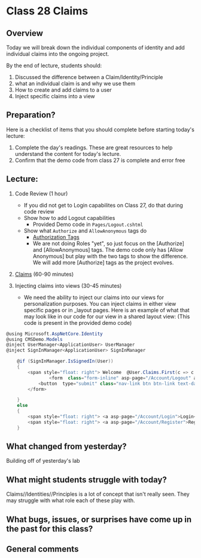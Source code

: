 # Class 28 Claims

## Overview
Today we will break down the individual components of identity and 
add individual claims into the ongoing project. 

By the end of lecture, students should:
1. Discussed the difference between a Claim/Identity/Principle
2. what an individual claim is and why we use them
3. How to create and add claims to a user
4. Inject specific claims into a view


## Preparation?

Here is a checklist of items that you should complete before starting today's lecture:
1. Complete the day's readings. These are great resources to help understand the content for today's lecture.
2. Confirm that the demo code from class 27 is complete and error free

## Lecture: 
1. Code Review (1 hour)
   - If you did not get to Login capabilites on Class 27, do that during
   code review
   - Show how to add Logout capabilities
     - Provided Demo code in `Pages/Logout.cshtml` 
   - Show what `Authorize` and `AllowAnonymous` tags do
     - [Authorization Tags](https://docs.microsoft.com/en-us/aspnet/core/security/authorization/roles?view=aspnetcore-2.2)
     - We are not doing Roles "yet", so just focus on the [Authorize] and [AllowAnonymous] tags. The demo code only has [Allow Anonymous] but play with
     the two tags to show the difference. We will add more [Authorize] tags as the project evolves.

1. [Claims](./claims.md) (60-90 minutes)
2. Injecting claims into views (30-45 minutes)
   - We need the ability to inject our claims into our views for 
 personalization purposes. You can inject claims in either view specific pages
or in _layout pages. Here is an example of what that may look 
like in our code for our view in a shared layout view: (This code is present
in the provided demo code)

```csharp
@using Microsoft.AspNetCore.Identity
@using CMSDemo.Models
@inject UserManager<ApplicationUser> UserManager
@inject SignInManager<ApplicationUser> SignInManager

    @if (SignInManager.IsSignedIn(User))
    {
        <span style="float: right"> Welcome  @User.Claims.First(c => c.Type == "FullName").Value! </span>
                <form  class="form-inline" asp-page="/Account/Logout" asp-route-returnUrl="@Url.Action("Index", "Home")">
            <button  type="submit" class="nav-link btn btn-link text-dark">Logout</button>
        </form>

    }
    else
    {
        <span style="float: right"> <a asp-page="/Account/Login">Login</a> </span>
        <span style="float: right"> <a asp-page="/Account/Register">Register</a> </span>
    }

``` 

## What changed from yesterday? 
Building off of yesterday's lab

## What might students struggle with today?  
Claims//Identities//Principles is a lot of concept that isn't really seen. They may struggle with what role each of these play with.

## What bugs, issues, or surprises have come up in the past for this class?

## General comments
